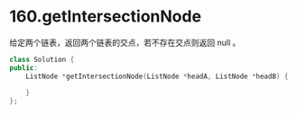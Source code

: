 # 160.getIntersectionNode

给定两个链表，返回两个链表的交点，若不存在交点则返回 null 。





```c++
class Solution {
public:
    ListNode *getIntersectionNode(ListNode *headA, ListNode *headB) {
        
    }
};
```